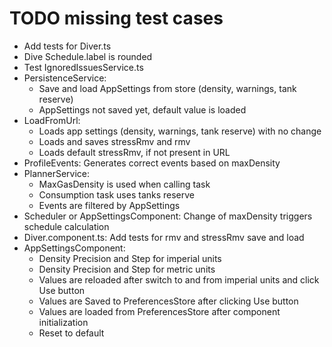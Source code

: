 # TODO missing test cases

* Add tests for Diver.ts
* Dive Schedule.label is rounded
* Test IgnoredIssuesService.ts
* PersistenceService:
  * Save and load AppSettings from store (density, warnings, tank reserve)
  * AppSettings not saved yet, default value is loaded
* LoadFromUrl:
  * Loads app settings (density, warnings, tank reserve) with no change
  * Loads and saves stressRmv and rmv
  * Loads default stressRmv, if not present in URL
* ProfileEvents: Generates correct events based on maxDensity
* PlannerService: 
  * MaxGasDensity is used when calling task
  * Consumption task uses tanks reserve
  * Events are filtered by AppSettings
* Scheduler or AppSettingsComponent: Change of maxDensity triggers schedule calculation
* Diver.component.ts: Add tests for rmv and stressRmv save and load
* AppSettingsComponent:
  * Density Precision and Step for imperial units
  * Density Precision and Step for metric units
  * Values are reloaded after switch to and from imperial units and click Use button
  * Values are Saved to PreferencesStore after clicking Use button
  * Values are loaded from PreferencesStore after component initialization
  * Reset to default
